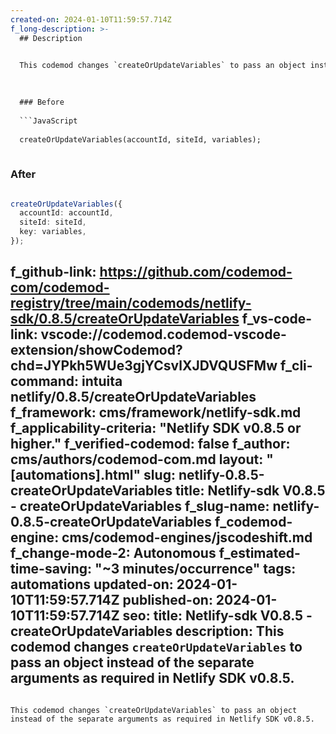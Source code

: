 ```yaml
---
created-on: 2024-01-10T11:59:57.714Z
f_long-description: >-
  ## Description
  

  This codemod changes `createOrUpdateVariables` to pass an object instead of the separate arguments as required in Netlify SDK v0.8.5.
  

  
  ### Before
  
  ```JavaScript
  
  createOrUpdateVariables(accountId, siteId, variables);
  
  ```
  
  ### After
  
  ```TypeScript
  
  createOrUpdateVariables({
  	accountId: accountId,
  	siteId: siteId,
  	key: variables,
  });
  
  ```
f_github-link: https://github.com/codemod-com/codemod-registry/tree/main/codemods/netlify-sdk/0.8.5/createOrUpdateVariables
f_vs-code-link: vscode://codemod.codemod-vscode-extension/showCodemod?chd=JYPkh5WUe3gjYCsvlXJDVQUSFMw
f_cli-command: intuita netlify/0.8.5/createOrUpdateVariables
f_framework: cms/framework/netlify-sdk.md
f_applicability-criteria: "Netlify SDK v0.8.5 or higher."
f_verified-codemod: false
f_author: cms/authors/codemod-com.md
layout: "[automations].html"
slug: netlify-0.8.5-createOrUpdateVariables
title: Netlify-sdk V0.8.5 - createOrUpdateVariables
f_slug-name: netlify-0.8.5-createOrUpdateVariables
f_codemod-engine: cms/codemod-engines/jscodeshift.md
f_change-mode-2: Autonomous
f_estimated-time-saving: "~3 minutes/occurrence"
tags: automations
updated-on: 2024-01-10T11:59:57.714Z
published-on: 2024-01-10T11:59:57.714Z
seo:
  title: Netlify-sdk V0.8.5 - createOrUpdateVariables
  description: This codemod changes `createOrUpdateVariables` to pass an object instead of the separate arguments as required in Netlify SDK v0.8.5.
---
```

This codemod changes `createOrUpdateVariables` to pass an object instead of the separate arguments as required in Netlify SDK v0.8.5.